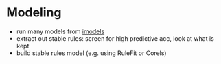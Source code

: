 # Modeling

- run many models from [imodels](https://github.com/csinva/imodels)
- extract out stable rules: screen for high predictive acc, look at what is kept
- build stable rules model (e.g. using RuleFit or Corels)

